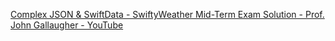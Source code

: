 

[Complex JSON & SwiftData - SwiftyWeather Mid-Term Exam Solution - Prof. John Gallaugher - YouTube](https://youtu.be/xl17qvMtDcs?si=Ff4GdRbQrmc5DpAi)
